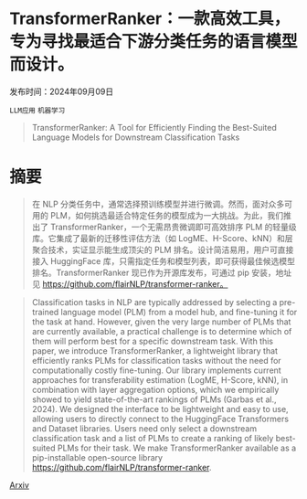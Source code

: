 # TransformerRanker：一款高效工具，专为寻找最适合下游分类任务的语言模型而设计。

发布时间：2024年09月09日

`LLM应用` `机器学习`

> TransformerRanker: A Tool for Efficiently Finding the Best-Suited Language Models for Downstream Classification Tasks

# 摘要

> 在 NLP 分类任务中，通常选择预训练模型并进行微调。然而，面对众多可用的 PLM，如何挑选最适合特定任务的模型成为一大挑战。为此，我们推出了 TransformerRanker，一个无需昂贵微调即可高效排序 PLM 的轻量级库。它集成了最新的迁移性评估方法（如 LogME、H-Score、kNN）和层聚合技术，实证显示能生成顶尖的 PLM 排名。设计简洁易用，用户可直接接入 HuggingFace 库，只需指定任务和模型列表，即可获得最佳候选模型排名。TransformerRanker 现已作为开源库发布，可通过 pip 安装，地址见 https://github.com/flairNLP/transformer-ranker。

> Classification tasks in NLP are typically addressed by selecting a pre-trained language model (PLM) from a model hub, and fine-tuning it for the task at hand. However, given the very large number of PLMs that are currently available, a practical challenge is to determine which of them will perform best for a specific downstream task. With this paper, we introduce TransformerRanker, a lightweight library that efficiently ranks PLMs for classification tasks without the need for computationally costly fine-tuning. Our library implements current approaches for transferability estimation (LogME, H-Score, kNN), in combination with layer aggregation options, which we empirically showed to yield state-of-the-art rankings of PLMs (Garbas et al., 2024). We designed the interface to be lightweight and easy to use, allowing users to directly connect to the HuggingFace Transformers and Dataset libraries. Users need only select a downstream classification task and a list of PLMs to create a ranking of likely best-suited PLMs for their task. We make TransformerRanker available as a pip-installable open-source library https://github.com/flairNLP/transformer-ranker.

[Arxiv](https://arxiv.org/abs/2409.05997)